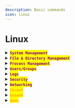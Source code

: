 ```yaml
---
description: Basic commands
icon: linux
---
```


# Linux

<details>

<summary><mark style="color:purple;"><strong><code>System Management</code></strong></mark></summary>

{% hint style="info" %}
{% code title="Print Info about the system" %}
```bash
uname -a 
```
{% endcode %}

{% code title="Print Environment" %}
```bash
env
```
{% endcode %}

{% code title="Shows details about all block devices" %}
```bash
lsblk -f
```
{% endcode %}

{% code title="List PCI devices" %}
```bash
lspci
```
{% endcode %}

{% code title="Display Disk Usage" %}
```bash
df -h
```
{% endcode %}

{% code title="Show the size of files and directories in the current directory" %}
```bash
du -sh *
```
{% endcode %}

{% code title="Shows the 10 largest directories on the system" %}
```bash
sudo du -hsx /* | sort -rh | head -n 10
```
{% endcode %}

{% code title="Display RAM info" %}
```bash
free -h
```
{% endcode %}

{% code title="Displays the maximum allowed size of a process's lockable memory" %}
```bash
ulimit -l
```
{% endcode %}

{% code title="Display overall system performance stats" %}
```bash
vmstat
```
{% endcode %}

{% code title="Print stats every 5 seconds" %}
```bash
vmstat 5
```
{% endcode %}

{% code title="Print stats every 5 seconds for 10 iterations" %}
```bash
vmstat 5 10
```
{% endcode %}

{% code title="Show the system uptime" %}
```bash
uptime
```
{% endcode %}
{% endhint %}

</details>

<details>

<summary><mark style="color:purple;"><strong><code>File &#x26; Directory Management</code></strong></mark></summary>

{% hint style="info" %}
{% code title="List all files + details" %}
```bash
ls -al
```
{% endcode %}

{% code title="List all files recursively" %}
```bash
ls -lAR
```
{% endcode %}

{% code title="Read raw binary data" overflow="wrap" %}
```bash
cat example | hexdump -C
```
{% endcode %}

{% code title="Count number of lines in a file" overflow="wrap" %}
```bash
wc -l myfile.txt
```
{% endcode %}

{% code title="Print full path " overflow="wrap" %}
```bash
realpath file.txt
```
{% endcode %}

{% code title="Copy recursively " %}
```bash
cp -r dir/ /home/user/
```
{% endcode %}

{% code title="Find all .txt files" overflow="wrap" %}
```bash
find /home/user -name "*.txt"
```
{% endcode %}

{% code title="Find files larger than 10MB" %}
```bash
find / -type f -size +10M
```
{% endcode %}

{% code title="Search with regex" overflow="wrap" %}
```bash
sudo find / -regex ".*alacritty.*" 2>/dev/null
```
{% endcode %}

{% code title="Update locate db" %}
```bash
sudo updatedb
```
{% endcode %}

{% code title="Look file from the database" overflow="wrap" %}
```bash
locate file.txt
```
{% endcode %}

{% code title="Full path of a binary" overflow="wrap" %}
```bash
which binary
```
{% endcode %}

{% code title="Delete recursively" %}
```bash
rm -rf <dir>
```
{% endcode %}
{% endhint %}

</details>

<details>

<summary><mark style="color:purple;"><strong><code>Process Management</code></strong></mark></summary>

{% hint style="info" %}
{% code title="List process" %}
```bash
ps -ef | grep process
```
{% endcode %}

{% code title="Processes by Trees" %}
```bash
ps -auxwf
```
{% endcode %}

{% code title="User process tree + PID" %}
```bash
pstree -p user
```
{% endcode %}

{% code title="Current process ID" %}
```bash
echo $$
```
{% endcode %}

{% code title="Background process" %}
```bash
bg
```
{% endcode %}

{% code title="List background process" overflow="wrap" %}
```bash
jobs
```
{% endcode %}

{% code title="Foreground process" %}
```bash
fg
```
{% endcode %}
{% endhint %}

</details>

<details>

<summary><mark style="color:purple;"><strong><code>Users/Groups</code></strong></mark></summary>

{% hint style="info" %}
{% code title="Edit sudoers file" %}
```bash
sudo visudo
```
{% endcode %}

#### <mark style="color:orange;">**`Users`**</mark>

{% code title="Creates a new user" %}
```bash
sudo useradd newuser
```
{% endcode %}

{% code title="Creates a new user with home directory and bash shell " %}
```bash
sudo useradd -m -s /bin/bash newuser
```
{% endcode %}

{% code title="Add user to the sudo group" %}
```bash
sudo usermod -aG sudo newuser
```
{% endcode %}

{% code title="Set or change password" %}
```bash
sudo passwd newuser
```
{% endcode %}

{% code title="Set zsh as default shell" %}
```bash
sudo usermod --shell /usr/bin/zsh alice
```
{% endcode %}

#### <mark style="color:orange;">**`Groups`**</mark>

{% code title="Create group" %}
```bash
sudo groupadd newgroup
```
{% endcode %}

{% code title="Delete Group" %}
```bash
sudo groupdel group
```
{% endcode %}

{% code title="Add user to group" %}
```bash
sudo gpasswd -a newuser newgroup
```
{% endcode %}

#### <mark style="color:orange;">**`File Ownership`**</mark>

{% code title="Set file permissions to rwxr-xr-x" %}
```bash
sudo chmod 755 file.txt
```
{% endcode %}

{% code title="Read permissions for all users" %}
```bash
sudo chmod a+r shell.sh
```
{% endcode %}

{% code title="Add execution permission" %}
```bash
sudo chmod +x script.sh
```
{% endcode %}

{% code title="Change file owner and group" %}
```bash
sudo chown user:group file.txt
```
{% endcode %}

{% code title="Change group ownership" %}
```bash
sudo chgrp group file.txt
```
{% endcode %}
{% endhint %}

</details>

<details>

<summary><mark style="color:purple;"><strong><code>Logs</code></strong></mark></summary>

{% code title="Current login user" %}
```bash
w
```
{% endcode %}

{% code title="Display login records" %}
```bash
last
```
{% endcode %}

{% code title="Display bad login attempts" %}
```sh
lastb
```
{% endcode %}

{% code title="Kernel and boot messages" %}
```bash
dmesg
```
{% endcode %}

{% hint style="info" %}
#### <mark style="color:orange;">**`journalctl`**</mark>

{% code title="Shows logs live" %}
```sh
journalctl -f 
```
{% endcode %}

{% code title="Logs from the current boot" %}
```sh
journalctl -b
```
{% endcode %}

{% code title="Logs from the previous boot" %}
```bash
journalctl -b -1
```
{% endcode %}

{% code title="Logs from a specific service" %}
```bash
journalctl -u <service>
```
{% endcode %}

{% code title="Logs for a specific process" %}
```bash
journalctl _PID=<pid>
```
{% endcode %}

{% code title="Shows logs from the kernel" %}
```sh
journalctl -k
```
{% endcode %}

{% code title="Logs by time-frame" %}
```bash
journalctl --since "2024-11-01" --until "2024-11-10"
```
{% endcode %}

#### <mark style="color:red;">**`Priority Levels`**</mark>

```bash
journalctl -p <level>
```

* <mark style="color:orange;">**`0`**</mark> <mark style="color:purple;">**-->**</mark> <mark style="color:purple;">**`emergency`**</mark>
* <mark style="color:orange;">**`1`**</mark> <mark style="color:purple;">**-->**</mark> <mark style="color:purple;">**`alert`**</mark>
* <mark style="color:orange;">**`2`**</mark> <mark style="color:purple;">**-->**</mark> <mark style="color:purple;">**`critical`**</mark>
* <mark style="color:orange;">**`3`**</mark> <mark style="color:purple;">**-->**</mark> <mark style="color:purple;">**`error`**</mark>
* <mark style="color:orange;">**`4`**</mark> <mark style="color:purple;">**-->**</mark> <mark style="color:purple;">**`warning`**</mark>
* <mark style="color:orange;">**`5`**</mark><mark style="color:purple;">**-->**</mark> <mark style="color:purple;">**`notice`**</mark>
* <mark style="color:orange;">**`6`**</mark> <mark style="color:purple;">**-->**</mark> <mark style="color:purple;">**`informational`**</mark>
* <mark style="color:orange;">**`7`**</mark> <mark style="color:purple;">**-->**</mark> <mark style="color:purple;">**`debug`**</mark>
{% endhint %}



</details>

<details>

<summary><mark style="color:purple;"><strong><code>Security</code></strong></mark></summary>

{% hint style="info" %}
{% code title="Prevent world-writable files" %}
```bash
umask 022
```
{% endcode %}

{% code title="Display SELinux mode" %}
```bash
getenforce
```
{% endcode %}

{% code title="Disable SELinux " %}
```bash
sudo setenforce 0
```
{% endcode %}

#### <mark style="color:red;">**`Access Control Lists`**</mark>

{% code title="Show the ACL" %}
```bash
getfacl file.txt
```
{% endcode %}

{% code title="Grant read/write permissions to 'user' on file.txt" %}
```bash
setfacl -m u:user:rw file.txt
```
{% endcode %}

#### <mark style="color:red;">`tripwire`</mark>

{% code title="Initialize the Tripwire database" %}
```bash
sudo tripwire --init
```
{% endcode %}

{% code title="Check the integrity of the system" %}
```bash
sudo tripwire --check
```
{% endcode %}

{% code title="Generate a report" %}
```bash
sudo tripwire --update
```
{% endcode %}
{% endhint %}

</details>

<details>

<summary><mark style="color:purple;"><strong><code>Networking</code></strong></mark> </summary>

{% hint style="info" %}


#### <mark style="color:red;">**`Ping and TCPdump Network Analysis for RCE Detection`**</mark>

* <mark style="color:purple;">Simply</mark> <mark style="color:orange;">**`ping`**</mark> <mark style="color:purple;">your own host, you can use the command directly or as a payload for a script:</mark>

```bash
ping -c 1 10.10.14.6
```

* <mark style="color:purple;">And catch it with</mark> <mark style="color:orange;">**`tcpdump`**</mark><mark style="color:purple;">**:**</mark>

```bash
sudo tcpdump -ni <interface> icmp
```
{% endhint %}

{% hint style="info" %}


#### <mark style="color:red;">**`Enumeration`**</mark>

{% code title="Show accessible via VPN" %}
```bash
netstat -rn
```
{% endcode %}

{% code title="Show listening TCP/UDP ports" %}
```bash
netstat -tuln
```
{% endcode %}

{% code title="Listening ports & services" %}
```bash
ss -tuln
```
{% endcode %}

{% code title="Listening ports + PID" %}
```bash
ss -tulnp | grep PID
```
{% endcode %}

{% code title="Trace the network path" %}
```bash
traceroute example.com
```
{% endcode %}
{% endhint %}

{% code title="Change a route's metric" overflow="wrap" %}
```bash
sudo route change -net 192.168.2.0 netmask 255.255.255.0 gw 192.168.1.254 metric 200
```
{% endcode %}

{% hint style="info" %}
#### <mark style="color:orange;">`ip`</mark>

{% code title="Bring interface up" %}
```bash
sudo ip link set eth0 up
```
{% endcode %}

{% code title="Display the Routing Table" %}
```bash
ip route show
```
{% endcode %}

{% code title="Add a route" %}
```bash
sudo ip route add 192.168.2.0/24 via 192.168.1.254
```
{% endcode %}

{% code title="Delete a Route" %}
```bash
sudo ip route del 192.168.2.0/24
```
{% endcode %}

{% code title="Add a Default Gateway" %}
```bash
sudo ip route add default via 192.168.1.1
```
{% endcode %}
{% endhint %}

</details>

<details>

<summary><mark style="color:orange;"><strong><code>Chroot</code></strong></mark></summary>

{% hint style="info" %}


#### <mark style="color:red;">**`Decrypt the system`**</mark>

{% code title="Decrypt partition" %}
```bash
sudo cryptsetup luksOpen /dev/sda3 cryptdisk
```
{% endcode %}

{% code title="Mounts the decrypted device" %}
```bash
sudo mount /dev/mapper/cryptdisk /mnt
```
{% endcode %}

{% code title="Mounts the boot partion" %}
```bash
sudo mount /dev/sda1 /mnt/boot
```
{% endcode %}

{% code title="chroot into a mounted partition" %}
```bash
sudo arch-chroot /mnt
```
{% endcode %}

#### <mark style="color:red;">**`Connect using WPA`**</mark>

{% code title="Shows connection status" %}
```bash
wpa_cli status
```
{% endcode %}

{% code title="Creates the passphrase" %}
```bash
sudo wpa_passphrase "MyWiFi" "mypassword123" | sudo tee /etc/wpa_supplicant/wpa_supplicant.conf
```
{% endcode %}

{% code title="Connect using passphrase" %}
```bash
sudo wpa_supplicant -B -i wlan0 -c /etc/wpa_supplicant/wpa_supplicant.conf
```
{% endcode %}

#### <mark style="color:red;">**`Boot/UEFI Management`**</mark>

{% code title=" Displays the current boot entries in the UEFI firmware" %}
```bash
efibootmgr
```
{% endcode %}

{% code title="deletes the boot entry "0"" %}
```bash
sudo efibootmgr --delete-bootnum --bootnum 0
```
{% endcode %}
{% endhint %}



</details>

<details>

<summary><mark style="color:orange;"><strong><code>base64</code></strong></mark></summary>

{% hint style="info" %}
{% code title="Generate MD5 hash" %}
```sh
md5sum <file>
```
{% endcode %}

{% code title="Generates a SHA256 hash" %}
```bash
sha256sum file.txt
```
{% endcode %}

#### <mark style="color:red;">`Encoding`</mark>

{% code title="Encode File + Redirect Output" %}
```bash
base64 file.txt > hash.txt
```
{% endcode %}

{% code title="Encode String + Redirect Output" %}
```bash
echo "your_string_here" | base64 > encoded_file.txt
```
{% endcode %}

* <mark style="color:purple;">In</mark> <mark style="color:orange;">**`Base64`**</mark> <mark style="color:purple;">encoding, by default, some implementations add line breaks every</mark> <mark style="color:purple;"></mark>_<mark style="color:purple;">76 characters</mark>_ <mark style="color:purple;"></mark><mark style="color:purple;">(following the</mark> <mark style="color:orange;">`RFC 2045 standard`</mark><mark style="color:purple;">).</mark>

{% code title="Encode File Without line break" %}
```bash
base64 -w 0 <file>
```
{% endcode %}

{% code title="Encode String without line breaks" %}
```bash
echo -n "your_string_here" | base64 -w 0
```
{% endcode %}

***

{% code title="Safe URL encoding" %}
```bash
base64 -w 0 <file> | tr '+/' '-_' > url_safe_encoded.txt
```
{% endcode %}

#### <mark style="color:red;">`Decoding`</mark>

{% code title="Decode String + Output to a file" %}
```bash
echo <string> | base64 -d > <file>
```
{% endcode %}

{% code title="Decode File + Output to a file" %}
```bash
base64 -d -i <file> > <decoded_file>
```
{% endcode %}

{% code title="Decode File without line breaks" %}
```bash
base64 -d -w 0 file.txt > decoded_output.bin
```
{% endcode %}
{% endhint %}

</details>

<details>

<summary><mark style="color:orange;"><strong><code>Qemu</code></strong></mark></summary>

{% code title="Installation" overflow="wrap" lineNumbers="true" %}
```sh
sudo pacman -S qemu libvirt dnsmasq virt-manager bridge-utils ebtables
sudo systemctl enable --now libvirtd
```
{% endcode %}

{% code title="Check/Backup the XML" overflow="wrap" %}
```sh
sudo virsh net-dumpxml c2-lab
```
{% endcode %}

{% hint style="info" %}
<mark style="color:red;">**`Manual XML Virtual Network Configuration`**</mark>

{% code title="Locked-down Version" overflow="wrap" %}
```xml
<network>
  <name>c2-lab</name>
  <bridge name="virbr2" stp="off" delay="0"/>  <!-- Disable STP (not needed) -->
  <forward mode="none"/>                       <!-- NO NAT, NO ROUTING -->
  <interface type="network">
  <mac address="52:54:00:XX:XX:XX"/>  <!-- Set a static MAC -->
  <source network="c2-lab"/>
  <model type="virtio"/>
</interface>
  <ip address="192.168.100.1" netmask="255.255.255.0">
  <ip family="ipv6" address="fe80::1" prefix="64"/>
    <!-- No DHCP (assign IPs manually) -->
  </ip>
</network>
```
{% endcode %}
{% endhint %}

{% code title="Disable ICMP" overflow="wrap" %}
```sh
sudo iptables -I FORWARD -i virbr2 -p icmp -j DROP
```
{% endcode %}

{% hint style="info" %}
<mark style="color:purple;">**`Start the Virtual-Network`**</mark>

{% code overflow="wrap" lineNumbers="true" %}
```sh
sudo virsh net-define c2-lab.xml
sudo virsh net-start c2-lab
```
{% endcode %}

{% code title="Start on boot" overflow="wrap" %}
```sh
sudo virsh net-autostart c2-lab
```
{% endcode %}

{% code title="Check Network Info" overflow="wrap" %}
```sh
sudo virsh net-info c2-lab
```
{% endcode %}

{% code title="Check for leaks" %}
```sh
sudo iptables -L -v -n | grep virbr2
```
{% endcode %}
{% endhint %}

</details>
